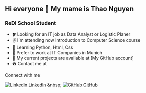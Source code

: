 
## Hi everyone :wave: My mame is Thao Nguyen

### ReDI School Student

- :four_leaf_clover: Looking for an IT job as Data Analyst or Logistic Planer 
- :v: I'm attending now Introduction to Computer Science course 
- :seedling: Learning Python, Html, Css
- :office: Prefer to work at IT Companies in Munich
- :page_facing_up: My current projects are available at [My GitHub account]
- :phone: Contact me at 

Connect with me 

[![Linkedin](https://i.stack.imgur.com/gVE0j.png) LinkedIn]([https://www.linkedin.com/](https://www.linkedin.com/in/ngoc-phuong-thao-nguyen-004a564a/))
&nbsp;
[![GitHub](https://i.stack.imgur.com/tskMh.png) GitHub](https://github.com/)
  
  
 
